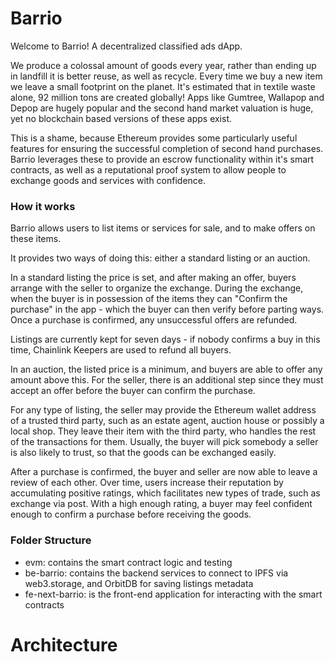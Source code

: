 # Barrio

Welcome to Barrio! A decentralized classified ads dApp.

We produce a colossal amount of goods every year, rather than ending up in landfill it is better reuse, as well as recycle. Every time we buy a new item we leave a small footprint on the planet. It's estimated that in textile waste alone, 92 million tons are created globally! Apps like Gumtree, Wallapop and Depop are hugely popular and the second hand market valuation is huge, yet no blockchain based versions of these apps exist.

This is a shame, because Ethereum provides some particularly useful features for ensuring the successful completion of second hand purchases. Barrio leverages these to provide an escrow functionality within it's smart contracts, as well as a reputational proof system to allow people to exchange goods and services with confidence.

### How it works

Barrio allows users to list items or services for sale, and to make offers on these items.

It provides two ways of doing this: either a standard listing or an auction.

In a standard listing the price is set, and after making an offer, buyers arrange with the seller to organize the exchange. During the exchange, when the buyer is in possession of the items they can "Confirm the purchase" in the app - which the buyer can then verify before parting ways. Once a purchase is confirmed, any unsuccessful offers are refunded.

Listings are currently kept for seven days - if nobody confirms a buy in this time, Chainlink Keepers are used to refund all buyers.

In an auction, the listed price is a minimum, and buyers are able to offer any amount above this. For the seller, there is an additional step since they must accept an offer before the buyer can confirm the purchase.

For any type of listing, the seller may provide the Ethereum wallet address of a trusted third party, such as an estate agent, auction house or possibly a local shop. They leave their item with the third party, who handles the rest of the transactions for them. Usually, the buyer will pick somebody a seller is also likely to trust, so that the goods can be exchanged easily.

After a purchase is confirmed, the buyer and seller are now able to leave a review of each other. Over time, users increase their reputation by accumulating positive ratings, which facilitates new types of trade, such as exchange via post. With a high enough rating, a buyer may feel confident enough to confirm a purchase before receiving the goods.

### Folder Structure

-   evm: contains the smart contract logic and testing
-   be-barrio: contains the backend services to connect to IPFS via web3.storage, and OrbitDB for saving listings metadata
-   fe-next-barrio: is the front-end application for interacting with the smart contracts

# Architecture
